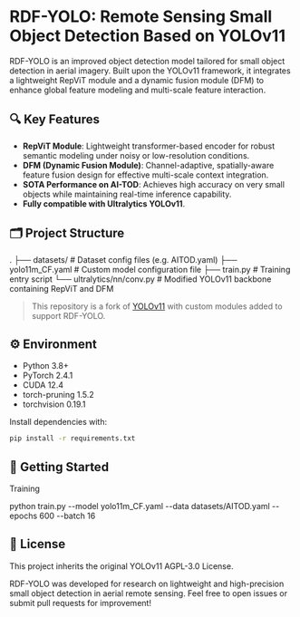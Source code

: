 # RDF-YOLO: Remote Sensing Small Object Detection Based on YOLOv11

RDF-YOLO is an improved object detection model tailored for small object detection in aerial imagery. Built upon the YOLOv11 framework, it integrates a lightweight RepViT module and a dynamic fusion module (DFM) to enhance global feature modeling and multi-scale feature interaction.

## 🔍 Key Features

- **RepViT Module**: Lightweight transformer-based encoder for robust semantic modeling under noisy or low-resolution conditions.
- **DFM (Dynamic Fusion Module)**: Channel-adaptive, spatially-aware feature fusion design for effective multi-scale context integration.
- **SOTA Performance on AI-TOD**: Achieves high accuracy on very small objects while maintaining real-time inference capability.
- **Fully compatible with Ultralytics YOLOv11**.

## 🗂 Project Structure

. ├── datasets/ # Dataset config files (e.g. AITOD.yaml) ├── yolo11m_CF.yaml # Custom model configuration file ├── train.py # Training entry script  └── ultralytics/nn/conv.py # Modified YOLOv11 backbone containing RepViT and DFM


> This repository is a fork of [YOLOv11](https://github.com/ultralytics/ultralytics) with custom modules added to support RDF-YOLO.

## ⚙️ Environment

- Python 3.8+
- PyTorch 2.4.1
- CUDA 12.4
- torch-pruning 1.5.2
- torchvision 0.19.1

Install dependencies with:

```bash
pip install -r requirements.txt
```

## 🚀 Getting Started
Training

python train.py --model yolo11m_CF.yaml --data datasets/AITOD.yaml --epochs 600 --batch 16


## 📜 License

This project inherits the original YOLOv11 AGPL-3.0 License.

RDF-YOLO was developed for research on lightweight and high-precision small object detection in aerial remote sensing. Feel free to open issues or submit pull requests for improvement!
